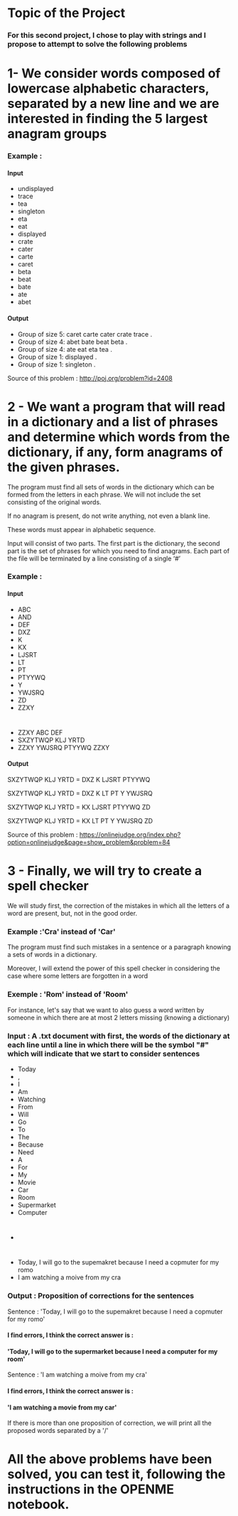 # Topic of the Project 

### For this second project, I chose to play with strings and I propose to attempt to solve the following problems

# 1- We consider words composed of lowercase alphabetic characters, separated by a new line and we are interested in finding the 5 largest anagram groups

### Example :

#### Input
- undisplayed
- trace
- tea
- singleton
- eta
- eat
- displayed
- crate
- cater
- carte
- caret
- beta
- beat
- bate
- ate
- abet

#### Output

- Group of size 5: caret carte cater crate trace .
- Group of size 4: abet bate beat beta .
- Group of size 4: ate eat eta tea .
- Group of size 1: displayed .
- Group of size 1: singleton .

Source of this problem : http://poj.org/problem?id=2408


# 2 - We want a program that will read in a dictionary and a list of phrases and determine which words from the dictionary, if any, form anagrams of the given phrases.

The program must find all sets of words in the dictionary which can be formed from the letters in each phrase. We will not include the set consisting of the original words. 

If no anagram is present, do not write anything, not even a blank line.

These words must appear in alphabetic sequence.

Input will consist of two parts. The first part is the dictionary, the second part is the set of phrases
for which you need to find anagrams. Each part of the file will be terminated by a line consisting of a
single ‘#’

### Example :

#### Input 

- ABC
- AND
- DEF
- DXZ
- K
- KX
- LJSRT
- LT
- PT
- PTYYWQ
- Y
- YWJSRQ
- ZD
- ZZXY

#
- ZZXY ABC DEF
- SXZYTWQP KLJ YRTD
- ZZXY YWJSRQ PTYYWQ ZZXY

#### Output

SXZYTWQP KLJ YRTD = DXZ K LJSRT PTYYWQ 

SXZYTWQP KLJ YRTD = DXZ K LT PT Y YWJSRQ

SXZYTWQP KLJ YRTD = KX LJSRT PTYYWQ ZD

SXZYTWQP KLJ YRTD = KX LT PT Y YWJSRQ ZD

Source of this problem : https://onlinejudge.org/index.php?option=onlinejudge&page=show_problem&problem=84

# 3 - Finally, we will try to create a spell checker

We will study first, the correction of the mistakes in which all the letters of a word are present, but, not in the good order.

### Example :'Cra' instead of 'Car'

The program must find such mistakes in a sentence or a paragraph knowing a sets of words in a dictionary.

Moreover, I will extend the power of this spell checker in considering the case where some letters are forgotten in a word

### Exemple : 'Rom' instead of 'Room'

For instance, let's say that we want to also guess a word written by someone in which there are at most 2 letters missing (knowing a dictionary)


### Input : A .txt document with first, the words of the dictionary at each line until a line in which there will be the symbol "#" which will indicate that we start to consider sentences

- Today
- ,
- I
- Am
- Watching
- From
- Will
- Go
- To
- The
- Because
- Need
- A
- For
- My
- Movie
- Car
- Room
- Supermarket
- Computer
- #
- Today, I will go to the supemakret because I need a copmuter for my romo
- I am watching a moive from my cra

### Output : Proposition of corrections for the sentences

Sentence : 'Today, I will go to the supemakret because I need a copmuter for my romo'

#### I find errors, I think the correct answer is :

#### 'Today, I will go to the supermarket because I need a computer for my room'

Sentence : 'I am watching a moive from my cra'

#### I find errors, I think the correct answer is :

#### 'I am watching a movie from my car'

If there is more than one proposition of correction, we will print all the proposed words separated by a '/'

# All the above problems have been solved, you can test it, following the instructions in the OPENME notebook.